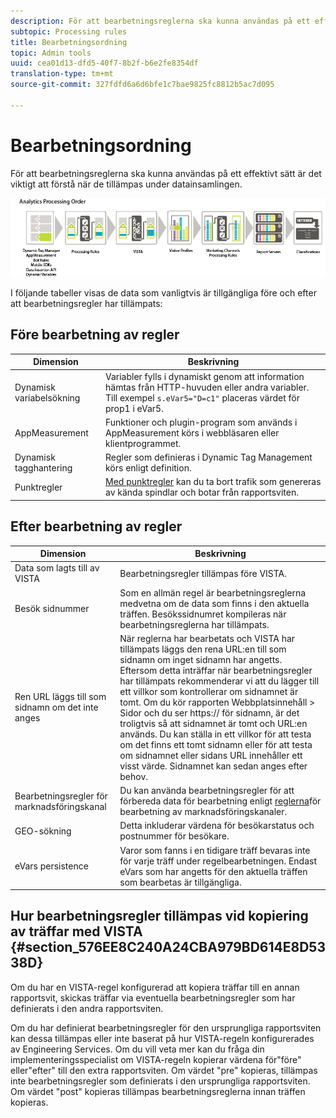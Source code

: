 ```yaml
---
description: För att bearbetningsreglerna ska kunna användas på ett effektivt sätt är det viktigt att förstå när de tillämpas under datainsamlingen.
subtopic: Processing rules
title: Bearbetningsordning
topic: Admin tools
uuid: cea01d13-dfd5-40f7-8b2f-b6e2fe8354df
translation-type: tm+mt
source-git-commit: 327fdfd6a6d6bfe1c7bae9825fc8812b5ac7d095

---
```



# Bearbetningsordning

För att bearbetningsreglerna ska kunna användas på ett effektivt sätt är det viktigt att förstå när de tillämpas under datainsamlingen.

![](assets/analytics_processing_order_test.png)

I följande tabeller visas de data som vanligtvis är tillgängliga före och efter att bearbetningsregler har tillämpats:

## Före bearbetning av regler

| Dimension | Beskrivning |
|--- |--- |
| Dynamisk variabelsökning | Variabler fylls i dynamiskt genom att information hämtas från HTTP-huvuden eller andra variabler. Till exempel `s.eVar5="D=c1"` placeras värdet för prop1 i eVar5. |
| AppMeasurement | Funktioner och plugin-program som används i AppMeasurement körs i webbläsaren eller klientprogrammet. |
| Dynamisk tagghantering | Regler som definieras i Dynamic Tag Management körs enligt definition. |
| Punktregler | [Med punktregler](/help/admin/admin/bot-removal/bot-rules.md) kan du ta bort trafik som genereras av kända spindlar och botar från rapportsviten. |

## Efter bearbetning av regler

| Dimension | Beskrivning |
|--- |--- |
| Data som lagts till av VISTA | Bearbetningsregler tillämpas före VISTA. |
| Besök sidnummer | Som en allmän regel är bearbetningsreglerna medvetna om de data som finns i den aktuella träffen. Besökssidnumret kompileras när bearbetningsreglerna har tillämpats. |
| Ren URL läggs till som sidnamn om det inte anges | När reglerna har bearbetats och VISTA har tillämpats läggs den rena URL:en till som sidnamn om inget sidnamn har angetts. Eftersom detta inträffar när bearbetningsregler har tillämpats rekommenderar vi att du lägger till ett villkor som kontrollerar om sidnamnet är tomt.  Om du kör rapporten Webbplatsinnehåll > Sidor och du ser https:// för sidnamn, är det troligtvis så att sidnamnet är tomt och URL:en används.  Du kan ställa in ett villkor för att testa om det finns ett tomt sidnamn eller för att testa om sidnamnet eller sidans URL innehåller ett visst värde. Sidnamnet kan sedan anges efter behov. |
| Bearbetningsregler för marknadsföringskanal | Du kan använda bearbetningsregler för att förbereda data för bearbetning enligt [reglerna](https://docs.adobe.com/content/help/en/analytics/components/marketing-channels/c-rules.html)för bearbetning av marknadsföringskanaler. |
| GEO-sökning | Detta inkluderar värdena för besökarstatus och postnummer för besökare. |
| eVars persistence | Varor som fanns i en tidigare träff bevaras inte för varje träff under regelbearbetningen. Endast eVars som har angetts för den aktuella träffen som bearbetas är tillgängliga. |

## Hur bearbetningsregler tillämpas vid kopiering av träffar med VISTA {#section_576EE8C240A24CBA979BD614E8D5338D}

Om du har en VISTA-regel konfigurerad att kopiera träffar till en annan rapportsvit, skickas träffar via eventuella bearbetningsregler som har definierats i den andra rapportsviten.

Om du har definierat bearbetningsregler för den ursprungliga rapportsviten kan dessa tillämpas eller inte baserat på hur VISTA-regeln konfigurerades av Engineering Services. Om du vill veta mer kan du fråga din implementeringsspecialist om VISTA-regeln kopierar värdena för&quot;före&quot; eller&quot;efter&quot; till den extra rapportsviten. Om värdet &quot;pre&quot; kopieras, tillämpas inte bearbetningsregler som definierats i den ursprungliga rapportsviten. Om värdet &quot;post&quot; kopieras tillämpas bearbetningsreglerna innan träffen kopieras.
